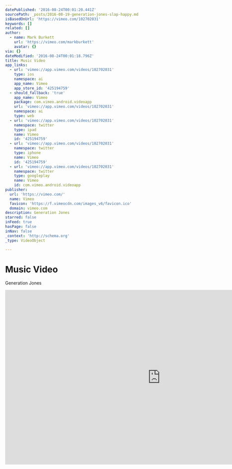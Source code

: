 ```yaml
---
datePublished: '2016-08-24T00:01:20.441Z'
sourcePath: _posts/2016-08-19-generation-jones-slap-happy.md
isBasedOnUrl: 'https://vimeo.com/102702031'
keywords: []
related: []
author:
  - name: Mark Burkett
    url: 'https://vimeo.com/markburkett'
    avatar: {}
via: {}
dateModified: '2016-08-24T00:01:18.796Z'
title: Music Video
app_links:
  - url: 'vimeo://app.vimeo.com/videos/102702031'
    type: ios
    namespace: ai
    app_name: Vimeo
    app_store_id: '425194759'
  - should_fallback: 'true'
    app_name: Vimeo
    package: com.vimeo.android.videoapp
    url: 'vimeo://app.vimeo.com/videos/102702031'
    namespace: ai
    type: web
  - url: 'vimeo://app.vimeo.com/videos/102702031'
    namespace: twitter
    type: ipad
    name: Vimeo
    id: '425194759'
  - url: 'vimeo://app.vimeo.com/videos/102702031'
    namespace: twitter
    type: iphone
    name: Vimeo
    id: '425194759'
  - url: 'vimeo://app.vimeo.com/videos/102702031'
    namespace: twitter
    type: googleplay
    name: Vimeo
    id: com.vimeo.android.videoapp
publisher:
  url: 'https://vimeo.com/'
  name: Vimeo
  favicon: 'https://f.vimeocdn.com/images_v6/favicon.ico'
  domain: vimeo.com
description: Generation Jones
starred: false
inFeed: true
hasPage: false
inNav: false
_context: 'http://schema.org'
_type: VideoObject

---
```

# Music Video

Generation Jones

<iframe src="https://cdn.embedly.com/widgets/media.html?src=https%3A%2F%2Fplayer.vimeo.com%2Fvideo%2F102702031&amp;url=https%3A%2F%2Fvimeo.com%2F102702031&amp;image=https%3A%2F%2Fi.vimeocdn.com%2Fvideo%2F490330731_1280.jpg&amp;key=b7d04c9b404c499eba89ee7072e1c4f7&amp;type=text%2Fhtml&amp;schema=vimeo" width="1000" height="563" scrolling="no" frameborder="0" allowfullscreen="" style=""></iframe>